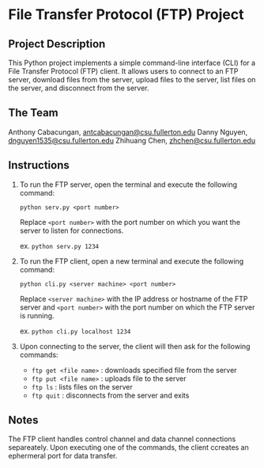 # File Transfer Protocol (FTP) Project

## Project Description

This Python project implements a simple command-line interface (CLI) for a File Transfer
Protocol (FTP) client. It allows users to connect to an FTP server, download files from
the server, upload files to the server, list files on the server, and disconnect from the server.

## The Team

Anthony Cabacungan, antcabacungan@csu.fullerton.edu
Danny Nguyen, dnguyen1535@csu.fullerton.edu
Zhihuang Chen, zhchen@csu.fullerton.edu

## Instructions

1. To run the FTP server, open the terminal and execute the following command:

   `python serv.py <port number>`

   Replace `<port number>` with the port number on which you want the server to listen for connections.

   ex. `python serv.py 1234`

2. To run the FTP client, open a new terminal and execute the following command:

   `python cli.py <server machine> <port number>`

   Replace `<server machine>` with the IP address or hostname of the FTP server and `<port number>` with the port number on which the FTP server is running.

   ex. `python cli.py localhost 1234`

3. Upon connecting to the server, the client will then ask for the following commands:

   - `ftp get <file name>` : downloads specified file <file name> from the server
   - `ftp put <file name>` : uploads file <file name> to the server
   - `ftp ls` : lists files on the server
   - `ftp quit` : disconnects from the server and exits

## Notes

The FTP client handles control channel and data channel connections separeately. Upon executing one of the commands, the client ccreates an ephermeral port for data transfer.
